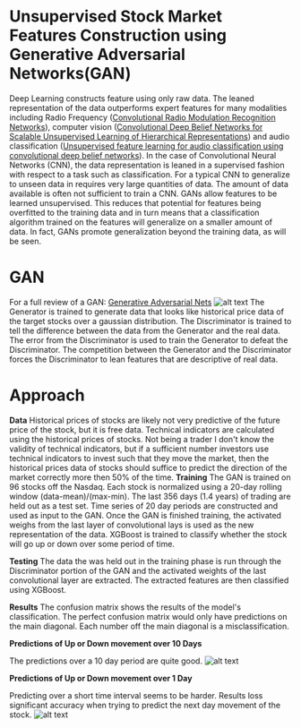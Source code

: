# Unsupervised Stock Market Features Construction using Generative Adversarial Networks(GAN)
Deep Learning constructs feature using only raw data. The leaned representation of the data outperforms expert features for many modalities including Radio Frequency ([Convolutional Radio Modulation Recognition Networks](https://arxiv.org/pdf/1602.04105.pdf)), computer vision ([Convolutional Deep Belief Networks for Scalable Unsupervised Learning of Hierarchical Representations](https://www.cs.princeton.edu/~rajeshr/papers/icml09-ConvolutionalDeepBeliefNetworks.pdf)) and audio classification ([Unsupervised feature learning for audio classification using convolutional deep belief networks](http://www.robotics.stanford.edu/~ang/papers/nips09-AudioConvolutionalDBN.pdf)). In the case of Convolutional Neural Networks (CNN), the data representation is leaned in a supervised fashion with respect to a task such as classification. For a typical CNN to generalize to unseen data in requires very large quantities of data. The amount of data available is often not sufficient to train a CNN. GANs allow features to be learned unsupervised. This reduces that potential for features being overfitted to the training data and in turn means that a classification algorithm trained on the features will generalize on a smaller amount of data. In fact, GANs promote generalization beyond the training data, as will be seen.  
# GAN 
For a full review of a GAN: [Generative Adversarial Nets](https://arxiv.org/pdf/1406.2661.pdf) 
![alt text](https://github.com/nmharmon8/StockMarketGAN/blob/master/figures/gan.png)
The Generator is trained to generate data that looks like historical price data of the target stocks over a gaussian distribution. The Discriminator is trained to tell the difference between the data from the Generator and the real data. The error from the Discriminator is used to train the Generator to defeat the Discriminator. The competition between the Generator and the Discriminator forces the Discriminator to lean features that are descriptive of real data.    
# Approach 
**Data**
Historical prices of stocks are likely not very predictive of the future price of the stock, but it is free data. Technical indicators are calculated using the historical prices of stocks. Not being a trader I don't know the validity of technical indicators, but if a sufficient number investors use technical indicators to invest such that they move the market, then the historical prices data of stocks should suffice to predict the direction of the market correctly more then 50% of the time.
**Training**
The GAN is trained on 96 stocks off the Nasdaq. Each stock is normalized using a 20-day rolling window (data-mean)/(max-min). The last 356 days (1.4 years) of trading are held out as a test set. Time series of 20 day periods are constructed and used as input to the GAN. Once the GAN is finished training, the activated weighs from the last layer of convolutional lays is used as the new representation of the data. XGBoost is trained to classify whether the stock will go up or down over some period of time. 

**Testing**
The data the was held out in the training phase is run through the Discriminator portion of the GAN and the activated weights of the last convolutional layer are extracted. The extracted features are then classified using XGBoost.

**Results** 
The confusion matrix shows the results of the model's classification. The perfect confusion matrix would only have predictions on the main diagonal. Each number off the main diagonal is a misclassification.  


**Predictions of Up or Down movement over 10 Days**

The predictions over a 10 day period are quite good. 
![alt text](https://github.com/nmharmon8/StockMarketGAN/blob/master/figures/XGB_GAN_Confusion_Matrix_Up_Or_Down_Over_10_Days_normalize.png)

**Predictions of Up or Down movement over 1 Day**

Predicting over a short time interval seems to be harder. Results loss significant accuracy when trying to predict the next day movement of the stock. 
![alt text](https://github.com/nmharmon8/StockMarketGAN/blob/master/figures/XGB_GAN_Confusion_Matrix_Up_Or_Down_Over_1_Days_normalize.png)
